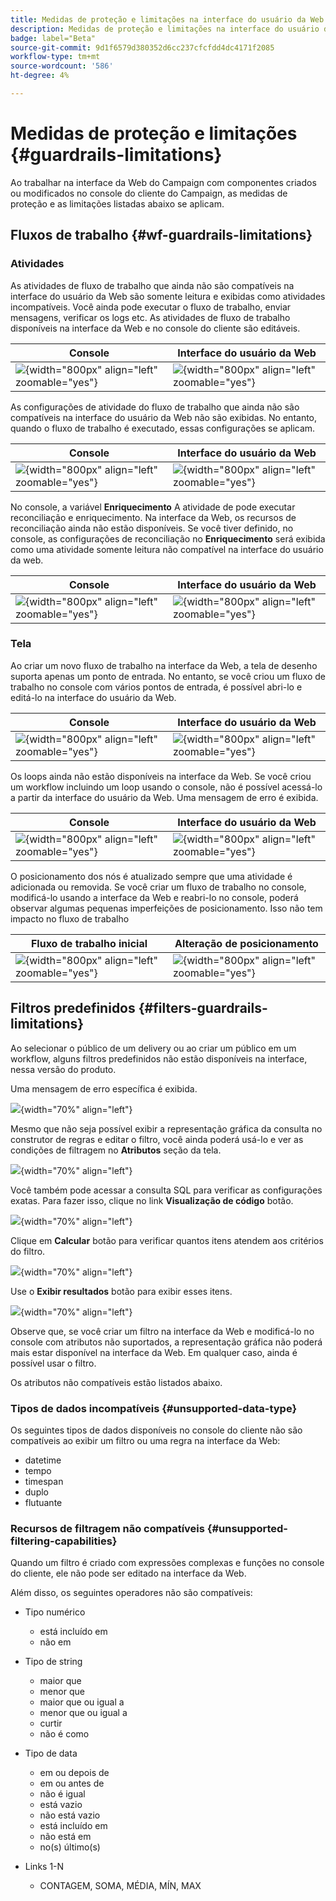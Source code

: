 ```yaml
---
title: Medidas de proteção e limitações na interface do usuário da Web do Campaign
description: Medidas de proteção e limitações na interface do usuário da Web do Campaign
badge: label="Beta"
source-git-commit: 9d1f6579d380352d6cc237cfcfdd4dc4171f2085
workflow-type: tm+mt
source-wordcount: '586'
ht-degree: 4%

---
```



# Medidas de proteção e limitações {#guardrails-limitations}

Ao trabalhar na interface da Web do Campaign com componentes criados ou modificados no console do cliente do Campaign, as medidas de proteção e as limitações listadas abaixo se aplicam.

## Fluxos de trabalho {#wf-guardrails-limitations}

### Atividades

As atividades de fluxo de trabalho que ainda não são compatíveis na interface do usuário da Web são somente leitura e exibidas como atividades incompatíveis. Você ainda pode executar o fluxo de trabalho, enviar mensagens, verificar os logs etc. As atividades de fluxo de trabalho disponíveis na interface da Web e no console do cliente são editáveis.

| Console | Interface do usuário da Web |
| --- | --- |
| ![](assets/limitations-activities-console.png){width="800px" align="left" zoomable="yes"} | ![](assets/limitations-activities-web.png){width="800px" align="left" zoomable="yes"} |

As configurações de atividade do fluxo de trabalho que ainda não são compatíveis na interface do usuário da Web não são exibidas. No entanto, quando o fluxo de trabalho é executado, essas configurações se aplicam.

| Console | Interface do usuário da Web |
| --- | --- |
| ![](assets/limitations-options-console.png){width="800px" align="left" zoomable="yes"} | ![](assets/limitations-options-web.png){width="800px" align="left" zoomable="yes"} |

No console, a variável **Enriquecimento** A atividade de pode executar reconciliação e enriquecimento. Na interface da Web, os recursos de reconciliação ainda não estão disponíveis. Se você tiver definido, no console, as configurações de reconciliação no **Enriquecimento** será exibida como uma atividade somente leitura não compatível na interface do usuário da web.

| Console | Interface do usuário da Web |
| --- | --- |
| ![](assets/limitations-options-console.png){width="800px" align="left" zoomable="yes"} | ![](assets/limitations-options-web.png){width="800px" align="left" zoomable="yes"} |

### Tela

Ao criar um novo fluxo de trabalho na interface da Web, a tela de desenho suporta apenas um ponto de entrada. No entanto, se você criou um fluxo de trabalho no console com vários pontos de entrada, é possível abri-lo e editá-lo na interface do usuário da Web.

| Console | Interface do usuário da Web |
| --- | --- |
| ![](assets/limitations-multiple-console.png){width="800px" align="left" zoomable="yes"} | ![](assets/limitations-multiple-web.png){width="800px" align="left" zoomable="yes"} |

Os loops ainda não estão disponíveis na interface da Web. Se você criou um workflow incluindo um loop usando o console, não é possível acessá-lo a partir da interface do usuário da Web. Uma mensagem de erro é exibida.

| Console | Interface do usuário da Web |
| --- | --- |
| ![](assets/limitations-loops-console.png){width="800px" align="left" zoomable="yes"} | ![](assets/limitations-loops-web.png){width="800px" align="left" zoomable="yes"} |

O posicionamento dos nós é atualizado sempre que uma atividade é adicionada ou removida. Se você criar um fluxo de trabalho no console, modificá-lo usando a interface da Web e reabri-lo no console, poderá observar algumas pequenas imperfeições de posicionamento. Isso não tem impacto no fluxo de trabalho

| Fluxo de trabalho inicial | Alteração de posicionamento |
| --- | --- |
| ![](assets/limitations-positioning1.png){width="800px" align="left" zoomable="yes"} | ![](assets/limitations-positioning2.png){width="800px" align="left" zoomable="yes"} |

## Filtros predefinidos {#filters-guardrails-limitations}

Ao selecionar o público de um delivery ou ao criar um público em um workflow, alguns filtros predefinidos não estão disponíveis na interface, nessa versão do produto.

Uma mensagem de erro específica é exibida.

![](assets/filter-unavailable.png){width="70%" align="left"}

Mesmo que não seja possível exibir a representação gráfica da consulta no construtor de regras e editar o filtro, você ainda poderá usá-lo e ver as condições de filtragem no **Atributos** seção da tela.

![](assets/rule-edit.png){width="70%" align="left"}

Você também pode acessar a consulta SQL para verificar as configurações exatas. Para fazer isso, clique no link **Visualização de código** botão.

![](assets/rule-code-view.png){width="70%" align="left"}

Clique em **Calcular** botão para verificar quantos itens atendem aos critérios do filtro.

![](assets/rule-calculate.png){width="70%" align="left"}

Use o **Exibir resultados** botão para exibir esses itens.

![](assets/rule-view-results.png){width="70%" align="left"}

Observe que, se você criar um filtro na interface da Web e modificá-lo no console com atributos não suportados, a representação gráfica não poderá mais estar disponível na interface da Web. Em qualquer caso, ainda é possível usar o filtro.

Os atributos não compatíveis estão listados abaixo.

### Tipos de dados incompatíveis {#unsupported-data-type}

Os seguintes tipos de dados disponíveis no console do cliente não são compatíveis ao exibir um filtro ou uma regra na interface da Web:

* datetime
* tempo
* timespan
* duplo
* flutuante

### Recursos de filtragem não compatíveis {#unsupported-filtering-capabilities}

Quando um filtro é criado com expressões complexas e funções no console do cliente, ele não pode ser editado na interface da Web.

Além disso, os seguintes operadores não são compatíveis:

* Tipo numérico
   * está incluído em
   * não em

* Tipo de string
   * maior que
   * menor que
   * maior que ou igual a
   * menor que ou igual a
   * curtir
   * não é como

* Tipo de data
   * em ou depois de
   * em ou antes de
   * não é igual
   * está vazio
   * não está vazio
   * está incluído em
   * não está em
   * no(s) último(s)

* Links 1-N
   * CONTAGEM, SOMA, MÉDIA, MÍN, MAX